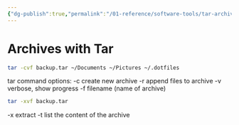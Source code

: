 ```yaml
---
{"dg-publish":true,"permalink":"/01-reference/software-tools/tar-archive/","title":"Archives with Tar","tags":["linux","utility"]}
---
```



# Archives with Tar

```sh
tar -cvf backup.tar ~/Documents ~/Pictures ~/.dotfiles
```

tar command options:
-c create new archive
-r append files to archive
-v verbose, show progress
-f filename (name of archive)

```sh
tar -xvf backup.tar
```

-x extract
-t list the content of the archive
